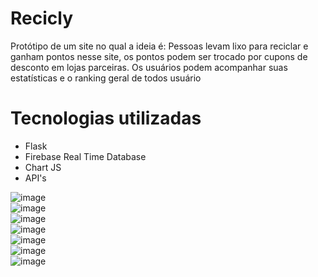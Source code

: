 # Recicly

Protótipo de um site no qual a ideia é:
Pessoas levam lixo para reciclar e ganham pontos nesse site, os pontos podem ser trocado por cupons de desconto em lojas parceiras.
Os usuários podem acompanhar suas estatísticas e o ranking geral de todos usuário

# Tecnologias utilizadas

+ Flask 
+ Firebase Real Time Database
+ Chart JS
+ API's

![image](https://github.com/user-attachments/assets/1d71a5e2-d853-433e-956f-b586fb993349) <br>
![image](https://github.com/user-attachments/assets/6b6cd243-f217-41ba-8b28-984a56e834eb) <br>
![image](https://github.com/user-attachments/assets/8981f6d3-fa4f-4a0d-b001-e38455e6f0d8) <br>
![image](https://github.com/user-attachments/assets/7e316021-2e53-488e-aca6-3e1c11d09f56) <br>
![image](https://github.com/user-attachments/assets/b0d4be9c-1d58-4665-82f8-f8f58cbafeaa) <br>
![image](https://github.com/user-attachments/assets/ce3ea909-18e0-4b73-aff2-0c329bdfb9e1) <br>
![image](https://github.com/user-attachments/assets/3262f335-dc21-464e-80cf-652d3ecd0a61) <br>
 






